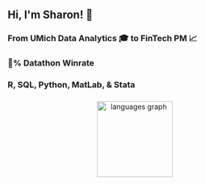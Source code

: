 
<h2 align="left">Hi, I'm Sharon! 👋 </h2>

###

<h3 align="left"> From UMich Data Analytics 🎓 to FinTech PM 📈 </h3>
<h3 align="left"> 💯% Datathon Winrate </h3>
<h3 align="left"> R, SQL, Python, MatLab, & Stata </h3>

###

<div align="center">
  <img src="https://github-readme-stats.vercel.app/api/top-langs?locale=en&hide_title=false&layout=compact&card_width=320&langs_count=5&theme=dracula&hide_border=false&username=sharonma1218" height="150" alt="languages graph"  />
</div>

###
